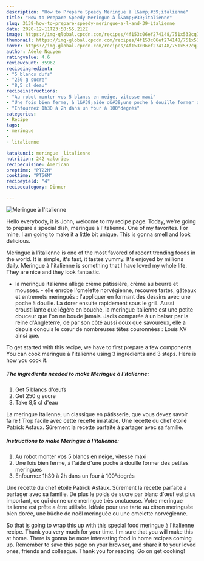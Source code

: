 ```yaml
---
description: "How to Prepare Speedy Meringue à l&amp;#39;italienne"
title: "How to Prepare Speedy Meringue à l&amp;#39;italienne"
slug: 3139-how-to-prepare-speedy-meringue-a-l-and-39-italienne
date: 2020-12-11T23:50:55.212Z
image: https://img-global.cpcdn.com/recipes/4f153c06ef274148/751x532cq70/meringue-a-litalienne-photo-principale-de-la-recette.jpg
thumbnail: https://img-global.cpcdn.com/recipes/4f153c06ef274148/751x532cq70/meringue-a-litalienne-photo-principale-de-la-recette.jpg
cover: https://img-global.cpcdn.com/recipes/4f153c06ef274148/751x532cq70/meringue-a-litalienne-photo-principale-de-la-recette.jpg
author: Adele Nguyen
ratingvalue: 4.6
reviewcount: 35962
recipeingredient:
- "5 blancs dufs"
- "250 g sucre"
- "8,5 cl deau"
recipeinstructions:
- "Au robot monter vos 5 blancs en neige, vitesse maxi"
- "Une fois bien ferme, à l&#39;aide d&#39;une poche à douille former des petites meringues"
- "Enfournez 1h30 à 2h dans un four à 100°degrés"
categories:
- Recipe
tags:
- meringue
- 
- litalienne

katakunci: meringue  litalienne 
nutrition: 242 calories
recipecuisine: American
preptime: "PT22M"
cooktime: "PT56M"
recipeyield: "4"
recipecategory: Dinner

---
```



![Meringue à l&#39;italienne](https://img-global.cpcdn.com/recipes/4f153c06ef274148/751x532cq70/meringue-a-litalienne-photo-principale-de-la-recette.jpg)

Hello everybody, it is John, welcome to my recipe page. Today, we're going to prepare a special dish, meringue à l&#39;italienne. One of my favorites. For mine, I am going to make it a little bit unique. This is gonna smell and look delicious.

Meringue à l&#39;italienne is one of the most favored of recent trending foods in the world. It is simple, it's fast, it tastes yummy. It's enjoyed by millions daily. Meringue à l&#39;italienne is something that I have loved my whole life. They are nice and they look fantastic.

- la meringue italienne allège crème pâtissière, crème au beurre et mousses. - elle enrobe l&#39;omelette norvégienne, recouvre tartes, gâteaux et entremets meringués : l&#39;appliquer en formant des dessins avec une poche à douille. La dorer ensuite rapidement sous le grill. Aussi croustillante que légère en bouche, la meringue italienne est une petite douceur que l&#39;on ne boude jamais. Jadis comparée à un baiser par la reine d&#39;Angleterre, de par son côté aussi doux que savoureux, elle a depuis conquis le cœur de nombreuses têtes couronnées : Louis XV ainsi que.


To get started with this recipe, we have to first prepare a few components. You can cook meringue à l&#39;italienne using 3 ingredients and 3 steps. Here is how you cook it.

<!--inarticleads1-->

##### The ingredients needed to make Meringue à l&#39;italienne:

1. Get 5 blancs d&#39;œufs
1. Get 250 g sucre
1. Take 8,5 cl d&#39;eau


La meringue Italienne, un classique en pâtisserie, que vous devez savoir faire ! Trop facile avec cette recette inratable. Une recette du chef étoilé Patrick Asfaux. Sûrement la recette parfaite à partager avec sa famille. 

<!--inarticleads2-->

##### Instructions to make Meringue à l&#39;italienne:

1. Au robot monter vos 5 blancs en neige, vitesse maxi
1. Une fois bien ferme, à l&#39;aide d&#39;une poche à douille former des petites meringues
1. Enfournez 1h30 à 2h dans un four à 100°degrés


Une recette du chef étoilé Patrick Asfaux. Sûrement la recette parfaite à partager avec sa famille. De plus le poids de sucre par blanc d&#39;œuf est plus important, ce qui donne une meringue très onctueuse. Votre meringue italienne est prête a être utilisée. Idéale pour une tarte au citron meringuée bien dorée, une bûche de noël meringuée ou une omelette norvégienne. 

So that is going to wrap this up with this special food meringue à l&#39;italienne recipe. Thank you very much for your time. I'm sure that you will make this at home. There is gonna be more interesting food in home recipes coming up. Remember to save this page on your browser, and share it to your loved ones, friends and colleague. Thank you for reading. Go on get cooking!
